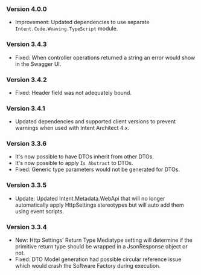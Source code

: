 ### Version 4.0.0

- Improvement: Updated dependencies to use separate `Intent.Code.Weaving.TypeScript` module.

### Version 3.4.3

- Fixed: When controller operations returned a string an error would show in the Swagger UI.

### Version 3.4.2

- Fixed: Header field was not adequately bound.

### Version 3.4.1

- Updated dependencies and supported client versions to prevent warnings when used with Intent Architect 4.x.

### Version 3.3.6

- It's now possible to have DTOs inherit from other DTOs.
- It's now possible to apply `Is Abstract` to DTOs.
- Fixed: Generic type parameters would not be generated for DTOs.

### Version 3.3.5

- Update: Updated Intent.Metadata.WebApi that will no longer automatically apply HttpSettings stereotypes but will auto add them using event scripts.

### Version 3.3.4

- New: Http Settings' Return Type Mediatype setting will determine if the primitive return type should be wrapped in a JsonResponse object or not.
- Fixed: DTO Model generation had possible circular reference issue which would crash the Software Factory during execution.
